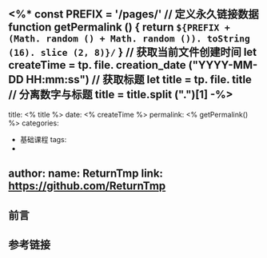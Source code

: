 <%*
const PREFIX = '/pages/'
// 定义永久链接数据
function getPermalink () {
  return `${PREFIX + (Math. random () + Math. random ()). toString (16). slice (2, 8)}/`
}
// 获取当前文件创建时间
let createTime = tp. file. creation_date ("YYYY-MM-DD HH:mm:ss")
// 获取标题
let title = tp. file. title
// 分离数字与标题
title = title.split (".")[1]
-%>
---
title: <% title %>
date: <% createTime %>
permalink: <% getPermalink() %>
categories:
  - 基础课程
tags:
  - 
author: 
  name: ReturnTmp
  link: https://github.com/ReturnTmp
---

## 前言



## 参考链接



